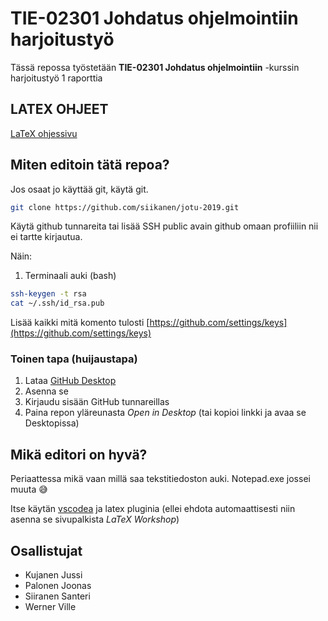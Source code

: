 # TIE-02301 Johdatus ohjelmointiin harjoitustyö

Tässä repossa työstetään **TIE-02301 Johdatus ohjelmointiin** -kurssin harjoitustyö 1 raporttia

## LATEX OHJEET

[LaTeX ohjessivu](harjoitustyo/README.md)

## Miten editoin tätä repoa?

Jos osaat jo käyttää git, käytä git.

```bash
git clone https://github.com/siikanen/jotu-2019.git
```

Käytä github tunnareita tai lisää SSH public avain github omaan profiiliin nii ei tartte kirjautua.

Näin:
 1. Terminaali auki (bash)
```bash
ssh-keygen -t rsa
cat ~/.ssh/id_rsa.pub
```
Lisää kaikki mitä komento tulosti [https://github.com/settings/keys](https://github.com/settings/keys)

### Toinen tapa (huijaustapa)

1. Lataa [GitHub Desktop](https://desktop.github.com/)
2. Asenna se
3. Kirjaudu sisään GitHub tunnareillas
4. Paina repon yläreunasta *Open in Desktop* (tai kopioi linkki ja avaa se Desktopissa)

## Mikä editori on hyvä?

Periaattessa mikä vaan millä saa tekstitiedoston auki. Notepad.exe jossei muuta 😅

Itse käytän [vscodea](https://code.visualstudio.com/) ja latex pluginia (ellei ehdota automaattisesti niin asenna se sivupalkista *LaTeX Workshop*)

## Osallistujat

- Kujanen Jussi
- Palonen Joonas
- Siiranen Santeri
- Werner Ville
